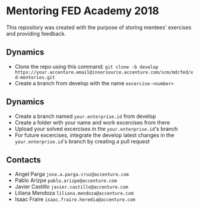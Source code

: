 # Mentoring FED Academy 2018

This repository was created with the purpose of storing mentees' exercises and providing feedback.

## Dynamics

- Clone the repo using this command: ```git clone -b develop https://your.accenture.email@innersource.accenture.com/scm/mdcfed/xd-mentories.git``` 
- Create a branch from develop with the name ```excercise-<number>```

## Dynamics
- Create a branch named ```your.enterprise.id``` from develop
- Create a folder with your name and work excercises from there
- Upload your solved excercises in the ```your.enterprise.id```'s branch
- For future excercises, integrate the develop latest changes in the ```your.enterprise.id```'s branch by creating a pull request

## Contacts
- Angel Parga ```jose.a.parga.cruz@accenture.com```
- Pablo Arizpe ```pablo.arizpe@accenture.com```
- Javier Castillo ```javier.castillo@accenture.com```
- Liliana Mendoza ```liliana.mendoza@accenture.com```
- Isaac Fraire ```isaac.fraire.heredia@accenture.com```
